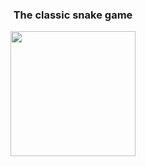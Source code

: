 <h3 align="center">The classic snake game</h3>
<center><img src="https://github.com/user-attachments/assets/f00d214c-a52c-480f-9808-563d408f7c95" width="200"></center>
